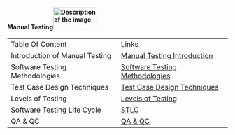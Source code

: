 #### Manual Testing<img src="https://azilen-technologies.s3.us-west-1.amazonaws.com/wp-content/uploads/2023/07/Manual-testing.jpg" alt="Description of the image" width="100" height="50">


<!DOCTYPE html>
<html>
<head>


</head>
<body>

<table>
  <tr>
    <td>Table Of Content </td>
    <td>Links</td>
  </tr>
 <tr>
    <td>Introduction of Manual Testing</td>
    <td><a href="https://github.com/zen-class/zen-class-automation-testing-documentation/tree/main/001-Manual-Testing-Documentation/001%20-%20Intro%20of%20Manual%20Testing">Manual Testing Introduction</a></td>
  </tr>
  <tr>
    <td>Software Testing Methodologies</td>
    <td><a href="https://github.com/zen-class/zen-class-automation-testing-documentation/tree/main/001-Manual-Testing-Documentation/002%20-%20Software%20Testing%20Methodologies">Software Testing Methodologies</a></td>
  </tr>
  <tr>
    <td>Test Case Design Techniques</td>
    <td><a href="https://github.com/zen-class/zen-class-automation-testing-documentation/tree/main/001-Manual-Testing-Documentation/003%20-%20Test%20Case%20Design%20Techniques">Test Case Design Techniques</a></td>
  </tr>
  <tr>
    <td>Levels of Testing</td>
    <td><a href="https://github.com/zen-class/zen-class-automation-testing-documentation/tree/main/001-Manual-Testing-Documentation/004%20-%20Levels%20Of%20Testing">Levels of Testing</a></td>
  </tr>
  <tr>
    <td>Software Testing Life Cycle</td>
    <td><a href="https://github.com/zen-class/zen-class-automation-testing-documentation/tree/main/001-Manual-Testing-Documentation/005%20-%20Software%20Testing%20Life%20Cycle">STLC</a></td>
  </tr>
  <tr>
    <td>QA & QC</td>
    <td><a href="https://github.com/zen-class/zen-class-automation-testing-documentation/tree/main/001-Manual-Testing-Documentation/006%20-%20QA%20%26%20QC">QA & QC</a></td>
  </tr>
</table>
</body>
</html>
